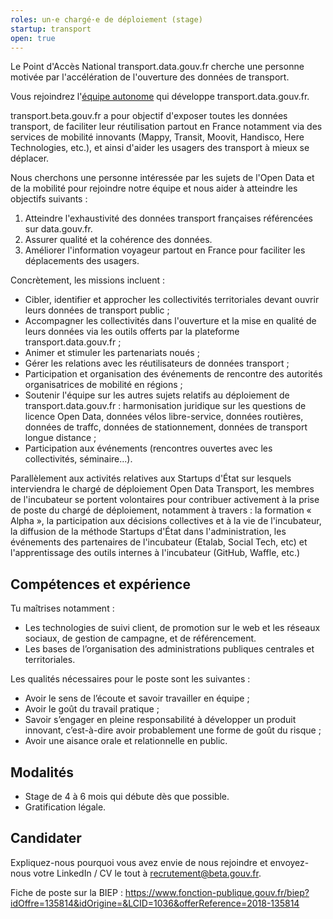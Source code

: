 ```yaml
---
roles: un·e chargé·e de déploiement (stage)
startup: transport
open: true
---
```


Le Point d'Accès National transport.data.gouv.fr cherche une personne motivée par l'accélération de l'ouverture des données de transport.

<!--more-->

Vous rejoindrez l'[équipe autonome](https://beta.gouv.fr/2016/11/28/equipes-autonomes) qui développe transport.data.gouv.fr.

transport.beta.gouv.fr a pour objectif d'exposer toutes les données transport, de faciliter leur réutilisation partout en France notamment via des services de mobilité innovants (Mappy, Transit, Moovit, Handisco, Here Technologies, etc.), et ainsi d'aider les usagers des transport à mieux se déplacer.

Nous cherchons une personne intéressée par les sujets de l'Open Data et de la mobilité pour rejoindre notre équipe et nous aider à atteindre les objectifs suivants :
1. Atteindre l'exhaustivité des données transport françaises référencées sur data.gouv.fr.
2. Assurer qualité et la cohérence des données.
3. Améliorer l'information voyageur partout en France pour faciliter les déplacements des usagers. 

Concrètement, les missions incluent : 

- Cibler, identifier et approcher les collectivités territoriales devant ouvrir leurs données de transport public ; 
- Accompagner les collectivités dans l'ouverture et la mise en qualité de leurs données via les outils offerts par la plateforme transport.data.gouv.fr ; 
- Animer et stimuler les partenariats noués ; 
- Gérer les relations avec les réutilisateurs de données transport ; 
- Participation et organisation des événements de rencontre des autorités organisatrices de mobilité en régions ; 
- Soutenir l'équipe sur les autres sujets relatifs au déploiement de transport.data.gouv.fr : harmonisation juridique sur les questions de licence Open Data, données vélos libre-service, données routières, données de traffc, données de stationnement, données de transport longue distance ; 
- Participation aux événements (rencontres ouvertes avec les collectivités, séminaire...). 

Parallèlement aux activités relatives aux Startups d'État sur lesquels interviendra le chargé de déploiement Open Data Transport, les membres de l'incubateur se portent volontaires pour contribuer activement à la prise de poste du chargé de déploiement, notamment à travers : la formation « Alpha », la participation aux décisions collectives et à la vie de l'incubateur, la diffusion de la méthode Startups d'État dans l'administration, les événements des partenaires de l'incubateur (Etalab, Social Tech, etc) et l'apprentissage des outils internes à l'incubateur (GitHub, Waffle, etc.)

## Compétences et expérience

Tu maîtrises notamment :
- Les technologies de suivi client, de promotion sur le web et les réseaux sociaux, de gestion de campagne, et de référencement.
- Les bases de l’organisation des administrations publiques centrales et territoriales.

Les qualités nécessaires pour le poste sont les suivantes :
- Avoir le sens de l’écoute et savoir travailler en équipe ;
- Avoir le goût du travail pratique ;
- Savoir s’engager en pleine responsabilité à développer un produit innovant, c’est-à-dire avoir probablement une forme de goût du risque ;
- Avoir une aisance orale et relationnelle en public.

## Modalités

- Stage de 4 à 6 mois qui débute dès que possible.
- Gratification légale.

## Candidater

Expliquez-nous pourquoi vous avez envie de nous rejoindre et envoyez-nous votre LinkedIn / CV le tout à recrutement@beta.gouv.fr.

Fiche de poste sur la BIEP : https://www.fonction-publique.gouv.fr/biep?idOffre=135814&idOrigine=&LCID=1036&offerReference=2018-135814

